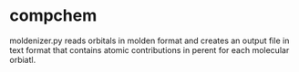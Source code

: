 # compchem
moldenizer.py reads orbitals in molden format and creates an output file in text format that contains atomic contributions in perent for each molecular orbiatl. 
